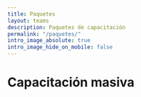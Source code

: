 ```yaml
---
title: Paquetes
layout: teams
description: Paquetes de capacitación
permalink: "/paquetes/"
intro_image_absolute: true
intro_image_hide_on_mobile: false
---
```


# Capacitación masiva
